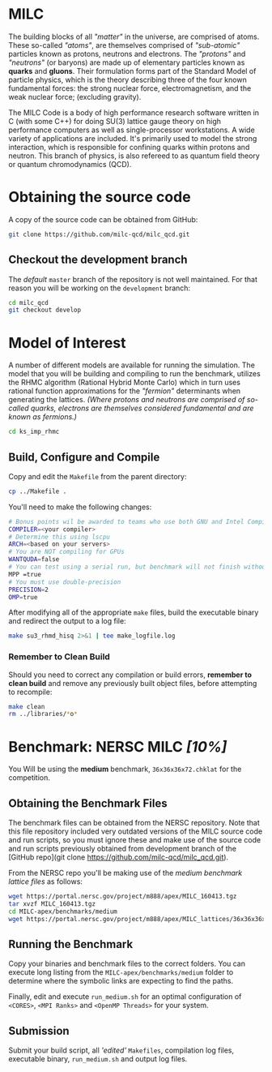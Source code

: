 MILC
=====

The building blocks of all *"matter"* in the universe, are comprised of atoms. These so-called *"atoms"*, are themselves comprised of *"sub-atomic"* particles known as protons, neutrons and electrons. The *"protons"* and *"neutrons"* (or baryons) are made up of elementary particles known as **quarks** and **gluons**. Their formulation forms part of the Standard Model of particle physics, which is the theory describing three of the four known fundamental forces: the strong nuclear force, electromagnetism, and the weak nuclear force; (excluding gravity).

The MILC Code is a body of high performance research software written in C (with some C++) for doing SU(3) lattice gauge theory on high performance computers as well as single-processor workstations. A wide variety of applications are included. It's primarily used to model the strong interaction, which is responsible for confining quarks within protons and neutron. This branch of physics, is also refereed to as quantum field theory or quantum chromodynamics (QCD).

# Obtaining the source code

A copy of the source code can be obtained from GitHub:
```bash
git clone https://github.com/milc-qcd/milc_qcd.git
```

## Checkout the development branch

The *default* `master` branch of the repository is not well maintained. For that reason you will be working on the `development` branch:
```bash
cd milc_qcd
git checkout develop
```

# Model of Interest

A number of different models are available for running the simulation. The model that you will be building and compiling to run the benchmark, utilizes the RHMC algorithm (Rational Hybrid Monte Carlo) which in turn uses rational function approximations for the *"fermion"* determinants when generating the lattices. *(Where protons and neutrons are comprised of so-called quarks, electrons are themselves considered fundamental and are known as fermions.)*

```bash
cd ks_imp_rhmc
```
## Build, Configure and Compile

Copy and edit the `Makefile` from the parent directory:

```bash
cp ../Makefile .
```

You'll need to make the following changes:

```bash
# Bonus points wil be awarded to teams who use both GNU and Intel Compilers
COMPILER=<your compiler>
# Determine this using lscpu
ARCH=<based on your servers>
# You are NOT compiling for GPUs
WANTQUDA=false
# You can test using a serial run, but benchmark will not finish without MPI and/or OpenMP Threads
MPP =true
# You must use double-precision
PRECISION=2
OMP=true
```

After modifying all of the appropriate `make` files, build the executable binary and redirect the output to a log file:

```bash
make su3_rhmd_hisq 2>&1 | tee make_logfile.log
```

### Remember to Clean Build

Should you need to correct any compilation or build errors, **remember to clean build** and remove any previously built object files, before attempting to recompile:

```bash
make clean
rm ../libraries/*o*
```

# Benchmark: NERSC MILC *[10%]*

You Will be using the **medium** benchmark, `36x36x36x72.chklat` for the competition.

## Obtaining the Benchmark Files

The benchmark files can be obtained from the NERSC repository. Note that this file repository included very outdated versions of the MILC source code and run scripts, so you must ignore these and make use of the source code and run scripts previously obtained from development branch of the [GitHub repo](git clone https://github.com/milc-qcd/milc_qcd.git).

From the NERSC repo you'll be making use of the *medium benchmark lattice files* as follows:

```bash
wget https://portal.nersc.gov/project/m888/apex/MILC_160413.tgz
tar xvzf MILC_160413.tgz
cd MILC-apex/benchmarks/medium
wget https://portal.nersc.gov/project/m888/apex/MILC_lattices/36x36x36x72.chklat
```

## Running the Benchmark

Copy your binaries and benchmark files to the correct folders. You can execute long listing from the `MILC-apex/benchmarks/medium` folder to determine where the symbolic links are expecting to find the paths.

Finally, edit and execute `run_medium.sh` for an optimal configuration of `<CORES>`, `<MPI Ranks>` and `<OpenMP Threads>` for your system.

## Submission

Submit your build script, all *'edited'* `Makefiles`, compilation log files, executable binary, `run_medium.sh` and output log files.
